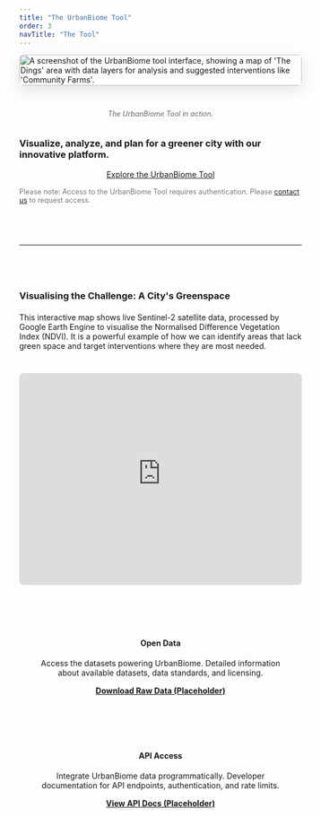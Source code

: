 ```yaml
---
title: "The UrbanBiome Tool"
order: 3
navTitle: "The Tool"
---
```

<div class="tool-overview">
    <img src="/images/tool.png" alt="A screenshot of the UrbanBiome tool interface, showing a map of 'The Dings' area with data layers for analysis and suggested interventions like 'Community Farms'." class="tool-image">
    <p style="font-style: italic; font-size: 0.9em; color: #666;">The UrbanBiome Tool in action.</p>
    <h3>Visualize, analyze, and plan for a greener city with our innovative platform.</h3>
    <a href="https://app.urbanbiome.co.uk" target="_blank" class="btn btn-outline">Explore the UrbanBiome Tool</a>
    <p style="font-size: 0.9em; color: #777; margin-top: 15px;">
        Please note: Access to the UrbanBiome Tool requires authentication. Please <a href="#contact">contact us</a> to request access.
    </p>
</div>

<hr style="border-color: var(--border-color); margin: 60px auto; max-width: 800px;">

<div class="section-header" style="margin-top: 80px;">
    <h3>Visualising the Challenge: A City's Greenspace</h3>
     <p style="max-width: 800px; margin: 20px auto 0;">This interactive map shows live Sentinel-2 satellite data, processed by Google Earth Engine to visualise the Normalised Difference Vegetation Index (NDVI). It is a powerful example of how we can identify areas that lack green space and target interventions where they are most needed.</p>
</div>

<div class="map-container">
    <iframe
        src="https://rofor8.users.earthengine.app/view/nvditimesliderbristol"
        style="border:none;"
        title="Bristol Recent NDVI">
    </iframe>
</div>


<div class="tool-links">
    <div class="tool-link-item">
        <h4>Open Data</h4>
        <p>Access the datasets powering UrbanBiome. Detailed information about available datasets, data standards, and licensing.</p>
        <a href="#">Download Raw Data (Placeholder)</a>
    </div>
    <div class="tool-link-item">
        <h4>API Access</h4>
        <p>Integrate UrbanBiome data programmatically. Developer documentation for API endpoints, authentication, and rate limits.</p>
        <a href="#">View API Docs (Placeholder)</a>
    </div>
</div>

<style>
    /* Styles specific to urbanbiome-tool.md which might not be global */
    /* If you modify global.css, you might not need this style block here */
    .tool-overview {
        display: flex;
        flex-direction: column;
        align-items: center;
        margin-bottom: 60px;
    }

    .tool-image {
        width: 100%;
        max-width: 900px;
        height: auto;
        border-radius: 8px;
        box-shadow: 0 8px 25px rgba(0,0,0,0.1);
        margin-bottom: 30px;
    }

    .tool-features {
        display: grid;
        grid-template-columns: repeat(auto-fit, minmax(280px, 1fr));
        gap: 30px;
        margin-top: 50px;
    }

    .tool-feature-item {
        background-color: var(--background-color);
        padding: 25px;
        border-left: 5px solid var(--primary-accent);
        border-radius: 8px;
        box-shadow: 0 2px 10px rgba(0,0,0,0.05);
    }

    .tool-links {
        margin-top: 50px;
        display: grid;
        grid-template-columns: repeat(auto-fit, minmax(250px, 1fr));
        gap: 30px;
        text-align: center;
    }

    .tool-link-item {
        padding: 25px;
        background-color: var(--light-bg);
        border-radius: 8px;
        border: 1px solid var(--border-color);
        transition: all 0.3s ease;
    }

    .tool-link-item:hover {
        box-shadow: 0 4px 15px rgba(0,0,0,0.1);
        transform: translateY(-5px);
    }

    .tool-link-item a {
        font-weight: bold;
        display: block;
        margin-top: 15px;
    }

    .map-container {
        position: relative;
        overflow: hidden;
        width: 100%;
        padding-top: 75%; /* 4:3 Aspect Ratio */
        margin-top: 40px;
    }

    .map-container iframe {
        position: absolute;
        top: 0;
        left: 0;
        bottom: 0;
        right: 0;
        width: 100%;
        height: 100%;
        border: 1px solid var(--border-color);
        border-radius: 8px;
    }
</style>